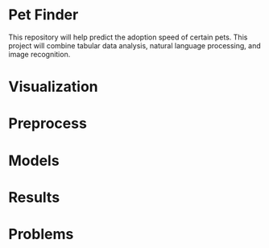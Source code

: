 # Pet Finder

This repository will help predict the adoption speed of certain pets. This project will combine tabular data analysis, natural language processing, and image recognition.

# Visualization


# Preprocess 


# Models


# Results


# Problems